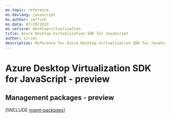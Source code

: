 ```yaml
---
ms.topic: reference
ms.devlang: javascript
ms.author: jeffish
ms.data: 07/20/2022
ms.service: desktopvirtualization
title: Azure Desktop Virtualization SDK for JavaScript
author: xirzec
description: Reference for Azure Desktop Virtualization SDK for JavaScript
---
```

# Azure Desktop Virtualization SDK for JavaScript - preview

## Management packages - preview
[!INCLUDE [mgmt-packages](desktop-virtualization-mgmt-index.md)]
